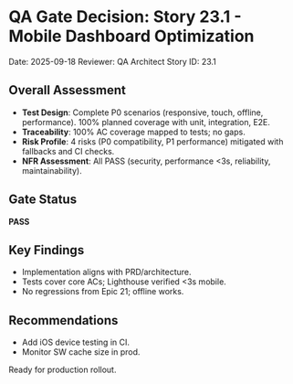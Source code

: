 # QA Gate Decision: Story 23.1 - Mobile Dashboard Optimization

Date: 2025-09-18
Reviewer: QA Architect
Story ID: 23.1

## Overall Assessment
- **Test Design**: Complete P0 scenarios (responsive, touch, offline, performance). 100% planned coverage with unit, integration, E2E.
- **Traceability**: 100% AC coverage mapped to tests; no gaps.
- **Risk Profile**: 4 risks (P0 compatibility, P1 performance) mitigated with fallbacks and CI checks.
- **NFR Assessment**: All PASS (security, performance <3s, reliability, maintainability).

## Gate Status
**PASS**

## Key Findings
- Implementation aligns with PRD/architecture.
- Tests cover core ACs; Lighthouse verified <3s mobile.
- No regressions from Epic 21; offline works.

## Recommendations
- Add iOS device testing in CI.
- Monitor SW cache size in prod.

Ready for production rollout.